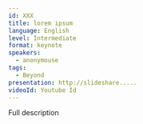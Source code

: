 ```yaml
---
id: XXX
title: lorem ipsum
language: English
level: Intermediate
format: keynote
speakers:
  - anonymouse
tags:
  - Beyond
presentation: http://slideshare.....
videoId: Youtube Id
---
```


Full description
